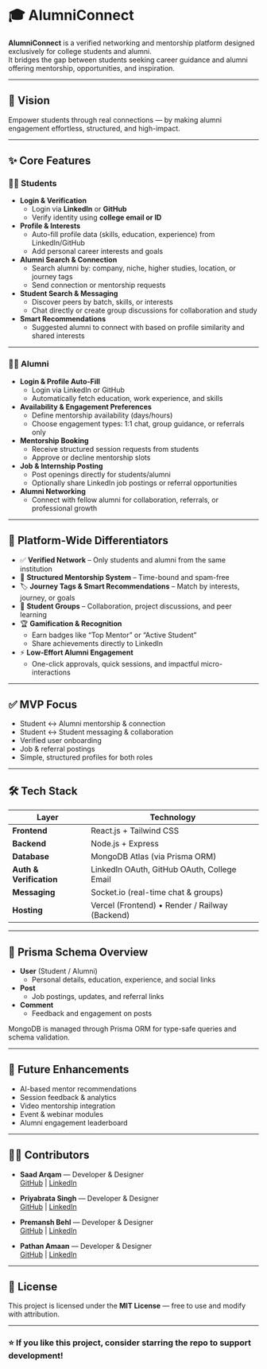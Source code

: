 # 🎓 AlumniConnect

**AlumniConnect** is a verified networking and mentorship platform designed exclusively for college students and alumni.  
It bridges the gap between students seeking career guidance and alumni offering mentorship, opportunities, and inspiration.

---

## 🚀 Vision
Empower students through real connections — by making alumni engagement effortless, structured, and high-impact.

---

## ✨ Core Features

### 🧑‍🎓 Students
- **Login & Verification**
  - Login via **LinkedIn** or **GitHub**
  - Verify identity using **college email or ID**
- **Profile & Interests**
  - Auto-fill profile data (skills, education, experience) from LinkedIn/GitHub
  - Add personal career interests and goals
- **Alumni Search & Connection**
  - Search alumni by: company, niche, higher studies, location, or journey tags
  - Send connection or mentorship requests
- **Student Search & Messaging**
  - Discover peers by batch, skills, or interests
  - Chat directly or create group discussions for collaboration and study
- **Smart Recommendations**
  - Suggested alumni to connect with based on profile similarity and shared interests

---

### 🧑‍💼 Alumni
- **Login & Profile Auto-Fill**
  - Login via LinkedIn or GitHub
  - Automatically fetch education, work experience, and skills
- **Availability & Engagement Preferences**
  - Define mentorship availability (days/hours)
  - Choose engagement types: 1:1 chat, group guidance, or referrals only
- **Mentorship Booking**
  - Receive structured session requests from students
  - Approve or decline mentorship slots
- **Job & Internship Posting**
  - Post openings directly for students/alumni
  - Optionally share LinkedIn job postings or referral opportunities
- **Alumni Networking**
  - Connect with fellow alumni for collaboration, referrals, or professional growth

---

## 🌟 Platform-Wide Differentiators
- ✅ **Verified Network** – Only students and alumni from the same institution
- 🧭 **Structured Mentorship System** – Time-bound and spam-free
- 🏷️ **Journey Tags & Smart Recommendations** – Match by interests, journey, or goals
- 💬 **Student Groups** – Collaboration, project discussions, and peer learning
- 🏆 **Gamification & Recognition**
  - Earn badges like “Top Mentor” or “Active Student”
  - Share achievements directly to LinkedIn
- ⚡ **Low-Effort Alumni Engagement**
  - One-click approvals, quick sessions, and impactful micro-interactions

---

## ✅ MVP Focus
- Student ↔ Alumni mentorship & connection
- Student ↔ Student messaging & collaboration
- Verified user onboarding
- Job & referral postings
- Simple, structured profiles for both roles

---

## 🛠️ Tech Stack

| Layer | Technology |
|-------|-------------|
| **Frontend** | React.js + Tailwind CSS |
| **Backend** | Node.js + Express |
| **Database** | MongoDB Atlas (via Prisma ORM) |
| **Auth & Verification** | LinkedIn OAuth, GitHub OAuth, College Email |
| **Messaging** | Socket.io (real-time chat & groups) |
| **Hosting** | Vercel (Frontend) • Render / Railway (Backend) |

---

## 🧩 Prisma Schema Overview

- **User** (Student / Alumni)
  - Personal details, education, experience, and social links
- **Post**
  - Job postings, updates, and referral links
- **Comment**
  - Feedback and engagement on posts

MongoDB is managed through Prisma ORM for type-safe queries and schema validation.

---

## 🧠 Future Enhancements
- AI-based mentor recommendations
- Session feedback & analytics
- Video mentorship integration
- Event & webinar modules
- Alumni engagement leaderboard

---

## 🧑‍💻 Contributors
- **Saad Arqam** — Developer & Designer  
  [GitHub](https://github.com/SaadArqam) | [LinkedIn](https://linkedin.com/in/saadarqam)
  
- **Priyabrata Singh** — Developer & Designer  
  [GitHub](https://github.com/CodyBrat) | [LinkedIn](https://linkedin.com/in/saadarqam)

- **Premansh Behl** — Developer & Designer  
  [GitHub](https://github.com/PremanshBehl) | [LinkedIn](https://linkedin.com/in/saadarqam)
  
- **Pathan Amaan** — Developer & Designer  
  [GitHub](https://github.com/Amaan-pathan) | [LinkedIn](https://linkedin.com/in/saadarqam)
---

## 📄 License
This project is licensed under the **MIT License** — free to use and modify with attribution.

---

### ⭐ If you like this project, consider starring the repo to support development!
